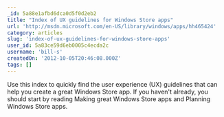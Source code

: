 ```yaml
---
_id: 5a88e1afbd6dca0d5f0d2eb2
title: "Index of UX guidelines for Windows Store apps"
url: 'http://msdn.microsoft.com/en-US/library/windows/apps/hh465424'
category: articles
slug: 'index-of-ux-guidelines-for-windows-store-apps'
user_id: 5a83ce59d6eb0005c4ecda2c
username: 'bill-s'
createdOn: '2012-10-05T20:46:08.000Z'
tags: []
---
```


Use this index to quickly find the user experience (UX) guidelines that can help you create a great Windows Store app. If you haven't already, you should start by reading Making great Windows Store apps and Planning Windows Store apps.
